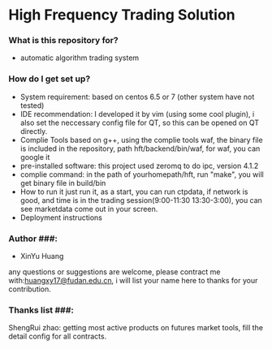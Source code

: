 # High Frequency Trading Solution #

### What is this repository for? ###

* automatic algorithm trading system

### How do I get set up? ###

* System requirement:
  based on centos 6.5 or 7 (other system have not tested)
* IDE recommendation:
  I developed it by vim (using some cool plugin), i also set the neccessary config file for QT, so this can be opened on QT directly.
* Complie Tools
  based on g++, using the complie tools waf, the binary file is included in the repository, path hft/backend/bin/waf, for waf, you can google it
* pre-installed software:
  this project used zeromq to do ipc, version 4.1.2
* complie command:
  in the path of yourhomepath/hft, run "make", you will get binary file in build/bin
* How to run it
  just run it, as a start, you can run ctpdata, if network is good, and time is in the trading session(9:00-11:30 13:30-3:00), you can see marketdata come out in your screen.
* Deployment instructions

### Author ###:

* XinYu Huang

any questions or suggestions are welcome, please contract me with:huangxy17@fudan.edu.cn, i will list your name here to thanks for your contribution.

### Thanks list ###:
ShengRui zhao: getting most active products on futures market tools, fill the detail config for all contracts.
